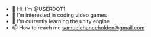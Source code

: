 - 👋 Hi, I’m @USERDOT1
- 👀 I’m interested in coding video games
- 🌱 I’m currently learning the unity engine
- 📫 How to reach me samuelchanceholden@gmail.com

<!---
USERDOT1/USERDOT1 is a ✨ special ✨ repository because its `README.md` (this file) appears on your GitHub profile.
You can click the Preview link to take a look at your changes.
--->
